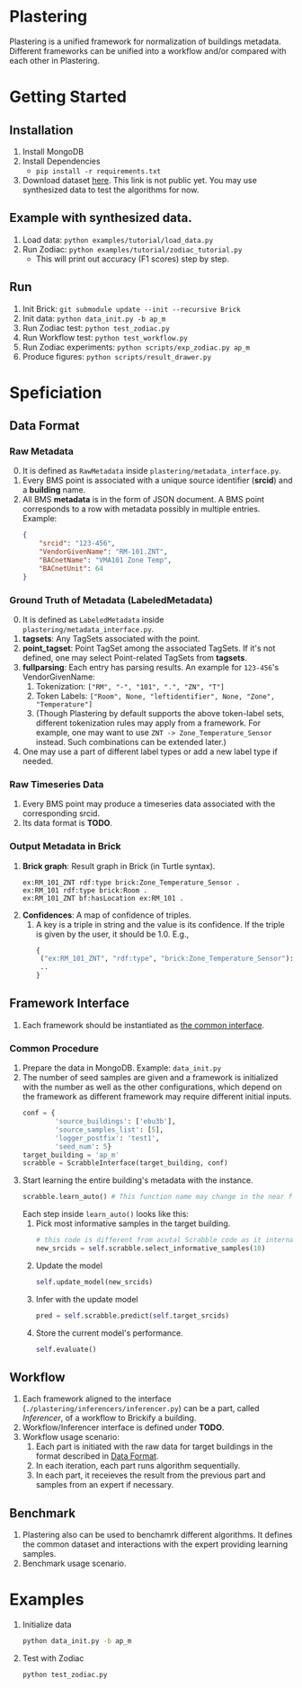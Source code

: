 # Plastering
Plastering is a unified framework for normalization of buildings metadata. Different frameworks can be unified into a workflow and/or compared with each other in Plastering.

# Getting Started

## Installation
1. Install MongoDB
2. Install Dependencies
    - ``pip install -r requirements.txt``
3. Download dataset [here](https://drive.google.com/drive/u/0/folders/1I-hV6j7AQSm4Q_pd3tc9_tBEJUIKveQg). This link is not public yet. You may use synthesized data to test the algorithms for now.

## Example with synthesized data.
1. Load data: ``python examples/tutorial/load_data.py``
2. Run Zodiac: ``python examples/tutorial/zodiac_tutorial.py``
    - This will print out accuracy (F1 scores) step by step.

## Run
1. Init Brick: ``git submodule update --init --recursive Brick``
2. Init data: ``python data_init.py -b ap_m``
3. Run Zodiac test: ``python test_zodiac.py``
4. Run Workflow test: ``python test_workflow.py``
5. Run Zodiac experiments: ``python scripts/exp_zodiac.py ap_m``
6. Produce figures: ``python scripts/result_drawer.py``


# Speficiation

## <a name="data_format"></a>Data Format

### Raw Metadata
0. It is defined as ``RawMetadata`` inside ``plastering/metadata_interface.py``.
1. Every BMS point is associated with a unique source identifier (**srcid**) and a **building** name.
2. All BMS **metadata** is in the form of JSON document. A BMS point corresponds to a row with metadata possibly in multiple entries. Example:
    ```json
    {
        "srcid": "123-456",
        "VendorGivenName": "RM-101.ZNT",
        "BACnetName": "VMA101 Zone Temp",
        "BACnetUnit": 64
    }
    ```

### Ground Truth of Metadata (LabeledMetadata)
0. It is defined as ``LabeledMetadata`` inside ``plastering/metadata_interface.py``.
1. **tagsets**: Any TagSets associated with the point.
2. **point_tagset**: Point TagSet among the associated TagSets. If it's not defined, one may select Point-related TagSets from **tagsets**.
2. **fullparsing**: Each entry has parsing results. An example for ``123-456``'s VendorGivenName:
    1. Tokenization: ``["RM", "-", "101", ".", "ZN", "T"]``
    2. Token Labels: ``["Room", None, "leftidentifier", None, "Zone", "Temperature"]``
    3. (Though Plastering by default supports the above token-label sets, different tokenization rules may apply from a framework. For example, one may want to use ``ZNT -> Zone_Temperature_Sensor`` instead. Such combinations can be extended later.)
3. One may use a part of different label types or add a new label type if needed.

### Raw Timeseries Data
1. Every BMS point may produce a timeseries data associated with the corresponding srcid.
2. Its data format is **TODO**.

### Output Metadata in Brick
1. **Brick graph**: Result graph in Brick (in Turtle syntax).
    ```turtle
    ex:RM_101_ZNT rdf:type brick:Zone_Temperature_Sensor .
    ex:RM_101 rdf:type brick:Room .
    ex:RM_101_ZNT bf:hasLocation ex:RM_101 .
    ```
2. **Confidences**: A map of confidence of triples.
    1. A key is a triple in string and the value is its confidence. If the triple is given by the user, it should be 1.0. E.g.,
        ```python
       {
         ("ex:RM_101_ZNT", "rdf:type", "brick:Zone_Temperature_Sensor"): 0.9,
         ..
       }
       ```

## Framework Interface
1. Each framework should be instantiated as [the common interface](https://github.com/jbkoh/plastering/blob/master/plastering/inferencers/inferencer.py).

### Common Procedure
1. Prepare the data in MongoDB. Example: ``data_init.py``
2. The number of seed samples are given and a framework is initialized with the number as well as the other configurations, which depend on the framework as different framework may require different initial inputs.  
    ```python
    conf = {
            'source_buildings': ['ebu3b'],
            'source_samples_list': [5],
            'logger_postfix': 'test1',
            'seed_num': 5}
    target_building = 'ap_m'
    scrabble = ScrabbleInterface(target_building, conf)
    ```
3. Start learning the entire building's metadata with the instance.  
    ```python
    scrabble.learn_auto() # This function name may change in the near future.
    ```
    Each step inside ``learn_auto()`` looks like this:
    1. Pick most informative samples in the target building.  
        ```python
        # this code is different from acutal Scrabble code as it internally contains all the process.
        new_srcids = self.scrabble.select_informative_samples(10)
        ``` 
    2. Update the model  
        ```python
        self.update_model(new_srcids)
        ```
    3. Infer with the update model
        ```python
        pred = self.scrabble.predict(self.target_srcids)
        ```
    4. Store the current model's performance. 
        ```python
        self.evaluate()
        ```

## Workflow
1. Each framework aligned to the interface (``./plastering/inferencers/inferencer.py``) can be a part, called *Inferencer*, of a workflow to Brickify a building.
2. Workflow/Inferencer interface is defined under **TODO**.
3. Workflow usage scenario:
    1. Each part is initiated with the raw data for target buildings in the format described in [Data Format](#data_format).
    2. In each iteration, each part runs algorithm sequentially.
    3. In each part, it receieves the result from the previous part and samples from an expert if necessary.

## Benchmark
1. Plastering also can be used to benchamrk different algorithms. It defines the common dataset and interactions with the expert providing learning samples.
2. Benchmark usage scenario.


# Examples

1. Initialize data 
    ```bash
    python data_init.py -b ap_m
    ```

2. Test with Zodiac
    ```bash
    python test_zodiac.py
    ```


